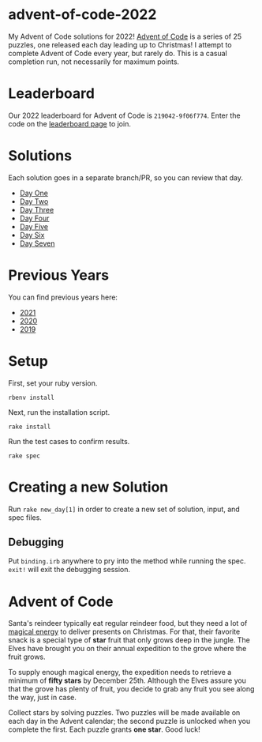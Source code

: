 # advent-of-code-2022
My Advent of Code solutions for 2022! [Advent of Code](https://adventofcode.com/) is a series of 25 puzzles, one released each day leading up to Christmas! I attempt to complete Advent of Code every year, but rarely do. This is a casual completion run, not necessarily for maximum points.

# Leaderboard

Our 2022 leaderboard for Advent of Code is `219042-9f06f774`. Enter the code on the [leaderboard page](https://adventofcode.com/2022/leaderboard/private) to join.

# Solutions
Each solution goes in a separate branch/PR, so you can review that day.

- [Day One](https://github.com/ChaelCodes/advent-of-code-2022/pull/2)
- [Day Two](https://github.com/ChaelCodes/advent-of-code-2022/pull/3)
- [Day Three](https://github.com/ChaelCodes/advent-of-code-2022/pull/4)
- [Day Four](https://github.com/ChaelCodes/advent-of-code-2022/pull/5)
- [Day Five](https://github.com/ChaelCodes/advent-of-code-2022/pull/6)
- [Day Six](https://github.com/ChaelCodes/advent-of-code-2022/pull/7)
- [Day Seven](https://github.com/ChaelCodes/advent-of-code-2022/pull/8)

# Previous Years

You can find previous years here:
- [2021](https://github.com/ChaelCodes/Advent-of-Code-2021)
- [2020](https://github.com/ChaelCodes/Advent-of-Code-2020)
- [2019](https://github.com/ChaelCodes/Advent-of-Code-2019)

# Setup
First, set your ruby version.
```
rbenv install
```
Next, run the installation script.
```
rake install
```
Run the test cases to confirm results.
```
rake spec
```
# Creating a new Solution
Run `rake new_day[1]` in order to create a new set of solution, input, and spec files.

## Debugging
Put `binding.irb` anywhere to pry into the method while running the spec. `exit!` will exit the debugging session.

# Advent of Code
Santa's reindeer typically eat regular reindeer food, but they need a lot of [magical energy](https://adventofcode.com/2018/day/25) to deliver presents on Christmas. For that, their favorite snack is a special type of **star** fruit that only grows deep in the jungle. The Elves have brought you on their annual expedition to the grove where the fruit grows.

To supply enough magical energy, the expedition needs to retrieve a minimum of **fifty stars** by December 25th. Although the Elves assure you that the grove has plenty of fruit, you decide to grab any fruit you see along the way, just in case.

Collect stars by solving puzzles. Two puzzles will be made available on each day in the Advent calendar; the second puzzle is unlocked when you complete the first. Each puzzle grants **one star**. Good luck!
